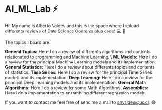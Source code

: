 # AI_ML_Lab ⚡

Hi! My name is Alberto Valdés and this is the space where I upload differents reviews of Data Science Contents plus code! 💻 🧮

The topics I board are:

**General Topics:** Here I do a review of differents algorithms and contents relationated to programming and Machine Learning. \\
**ML Models:** Here I do a review for the principal Machine Learning models and its implementation.
**General Statistics:** Here I do a review about differents topics and contents of statistics.
**Time Series:** Here I do a review for the principal Time Series models and its implementation.
**Deep Learning:** Here I do a review for the principal Deep Learning models and its implementation.
**General Math Algorithms:** Here I do a review for some Math Algorithms.
**Assemblies:** Here I do a implementation to ensambling different regression models.

If you want to contact me feel free of send me a mail to anvaldes@uc.cl. 😄
